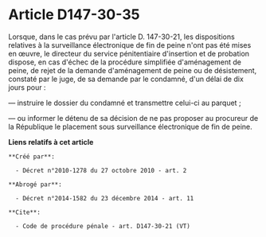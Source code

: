 # Article D147-30-35

Lorsque, dans le cas prévu par l'article D. 147-30-21, les dispositions relatives à la surveillance électronique de fin de
peine n'ont pas été mises en œuvre, le directeur du service pénitentiaire d'insertion et de probation dispose, en cas d'échec
de la procédure simplifiée d'aménagement de peine, de rejet de la demande d'aménagement de peine ou de désistement, constaté
par le juge, de sa demande par le condamné, d'un délai de dix jours pour : 

― instruire le dossier du condamné et transmettre celui-ci au parquet ; 

― ou informer le détenu de sa décision de ne pas proposer au procureur de la République le placement sous surveillance
électronique de fin de peine.

**Liens relatifs à cet article**

	**Créé par**:

	  - Décret n°2010-1278 du 27 octobre 2010 - art. 2

	**Abrogé par**:

	  - Décret n°2014-1582 du 23 décembre 2014 - art. 11

	**Cite**:

	  - Code de procédure pénale - art. D147-30-21 (VT)
